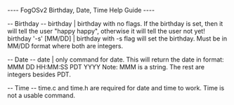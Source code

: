 ---- FogOSv2 Birthday, Date, Time Help Guide ----

-- Birthday --
birthday | birthday with no flags. If the birthday is set, then it will tell the user "happy 
happy", otherwise it will tell the user not yet!
birthday '-s' [MM/DD] | birthday with -s flag will set the birthday. Must be in MM/DD format
where both are integers.

-- Date --
date | only command for date. This will return the date in format: MMM DD HH:MM:SS PDT YYYY
Note: MMM is a string. The rest are integers besides PDT.

-- Time --
time.c and time.h are required for date and time to work. Time is not a usable command.

